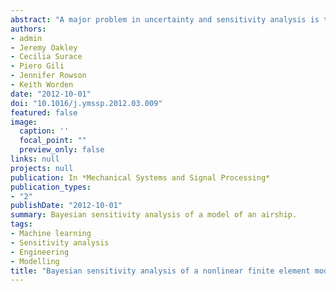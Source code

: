 ```yaml
---
abstract: "A major problem in uncertainty and sensitivity analysis is that the computational cost of propagating probabilistic uncertainty through large nonlinear models can be prohibitive when using conventional methods (such as Monte Carlo methods). A powerful solution to this problem is to use an emulator, which is a mathematical representation of the model built from a small set of model runs at specified points in input space. Such emulators are massively cheaper to run and can be used to mimic the “true” model, with the result that uncertainty analysis and sensitivity analysis can be performed for a greatly reduced computational cost. The work here investigates the use of an emulator known as a Gaussian process (GP), which is an advanced probabilistic form of regression. The GP is particularly suited to uncertainty analysis since it is able to emulate a wide class of models, and accounts for its own emulation uncertainty. Additionally, uncertainty and sensitivity measures can be estimated analytically, given certain assumptions. The GP approach is explained in detail here, and a case study of a finite element model of an airship is used to demonstrate the method. It is concluded that the GP is a very attractive way of performing uncertainty and sensitivity analysis on large models, provided that the dimensionality is not too high."
authors:
- admin
- Jeremy Oakley
- Cecilia Surace
- Piero Gili
- Jennifer Rowson
- Keith Worden
date: "2012-10-01"
doi: "10.1016/j.ymssp.2012.03.009"
featured: false
image:
  caption: ''
  focal_point: ""
  preview_only: false
links: null
projects: null
publication: In *Mechanical Systems and Signal Processing*
publication_types:
- "2"
publishDate: "2012-10-01"
summary: Bayesian sensitivity analysis of a model of an airship.
tags:
- Machine learning
- Sensitivity analysis
- Engineering
- Modelling
title: "Bayesian sensitivity analysis of a nonlinear finite element model"
---
```




